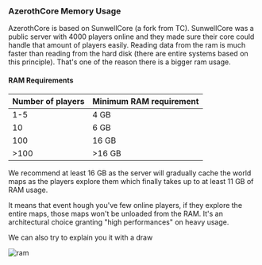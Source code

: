 ### AzerothCore Memory Usage

AzerothCore is based on SunwellCore (a fork from TC). SunwellCore was a public server with 4000 players online and they made sure their core could handle that amount of players easily. Reading data from the ram is much faster than reading from the hard disk (there are entire systems based on this principle). That's one of the reason there is a bigger ram usage.

#### RAM Requirements

| Number of players | Minimum RAM requirement |
|-------------------|-------------------------|
| 1-5               |   4 GB                  |
| 10                |   6 GB                  |
| 100               |  16 GB                  |
| >100              | >16 GB                  |

We recommend at least 16 GB as the server will gradually cache the world maps as the players explore them which finally takes up to at least 11 GB of RAM usage.

It means that event hough you've few online players, if they explore the entire maps, those maps won't be unloaded from the RAM.
It's an architectural choice granting "high performances" on heavy usage.

We can also try to explain you it with a draw


![ram](https://i.imgur.com/X3GBBbD.jpg)
